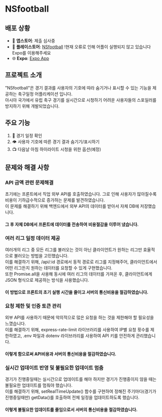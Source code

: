 # NSfootball

## 배포 상황

- :apple: **앱스토어**: 제출 심사중
- :iphone: **플레이스토어**: [NSfootball](https://play.google.com/store/apps/details?id=com.dnals528.NSfootball) !현재 오류로 인해 어플이 실행되지 않고 있습니다 Expo를 이용해주세요
- :globe_with_meridians: **Expo**: [Expo App](https://expo.dev/@dnals528/NSfootball)

## 프로젝트 소개

"NSfootball"은 경기 결과를 사용자의 기호에 따라 숨기거나 표시할 수 있는 기능을 제공하는 축구일정 어플리케이션 입니다.<br>
아시아 국가에서 유럽 축구 경기를 실시간으로 시청하기 어려운 사용자들의 스포일러를 방지하기 위해 개발되었습니다.

## 주요 기능

1. :calendar: 경기 일정 확인
2. :eye: 사용자 기호에 따른 경기 결과 숨기기/표시하기
3. :tv: 다음날 아침 하이라이트 시청을 위한 옵션(예정)

## 문제와 해결 사항
### API 금액 관련 문제해결
초기에는 프론트에서 직업 외부 API를 호출하였습니다. 그로 인해 사용자가 많아질수록 비용이 기하급수적으로 증가하는 문제를 발견하였습니다.<br>
이 문제를 해결하기 위해 백엔드에서 외부 API의 데이터를 받아서 자체 DB에 저장했습니다.<br>
#### 그 후 자체 DB에서 프론트에 데이터를 전송하여 비용절감을 이루어 냈습니다.
### 여러 리그 일정 데이터 제공
여러개의 리그 중 모든 리그를 불러오는 것이 아닌 클라이언트가 원하는 리그만 효율적으로 불러오는 방법을 고민했습니다.<br>
이를 해결하기 위해, /api/:id 경로에서 동적 경로로 리그를 지정해주어, 클라이언트에서 어떤 리그든지 원하는 데이터를 요청할 수 있게 구현했습니다.<br>
또한 Promise.all을 사용해 동시에 여러 리그의 데이터를 가져온 후, 클라이언트에게 JSON 형식으로 제공하는 방식을 사용했습니다.
#### 이 방법으로 프론트의 초기 실행 시간을 줄이고 서버의 통신비용을 절감하였습니다.
### 요청 제한 및 인증 토큰 관리
외부 API를 사용하기 때문에 악의적으로 많은 요청을 하는 것을 제한해야 할 필요성을 느꼈습니다.<br>
이를 해결하기 위해, express-rate-limit 라이브러리를 사용하여 IP별 요청 횟수를 제한하였고, .env 파일과 dotenv 라이브러리를 사용하여 API 키를 안전하게 관리했습니다.<br>
#### 이렇게 함으로써 API비용과 서버의 통신비용을 절감하였습니다.
### 실시간 업데이트 반영 및 불필요한 업데이트 멈춤
경기가 진행중일때는 실시간으로 업데이트를 해야 하지만 경기가 진행중이지 않을 때는 불필요한 업데이트를 멈춰야 했습니다.<br>
이를 해결하기 위해, setRealTimeUpdate() 함수를 구현하여 정해진 주기마다(경기가 진행중일때만) getData()를 호출하여 전체 일정을 업데이트하도록 했습니다.<br>
#### 이렇게 불필요한 업데이트를 줄임으로서 서버의 통신비용을 절감하였습니다.
